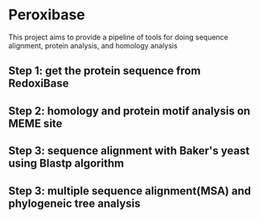 # Peroxibase
This project aims to provide a pipeline of tools for doing sequence alignment, protein analysis, and homology analysis

## Step 1: get the protein sequence from RedoxiBase

## Step 2: homology and protein motif analysis on MEME site

## Step 3: sequence alignment with Baker's yeast using Blastp algorithm

## Step 3: multiple sequence alignment(MSA) and phylogeneic tree analysis
